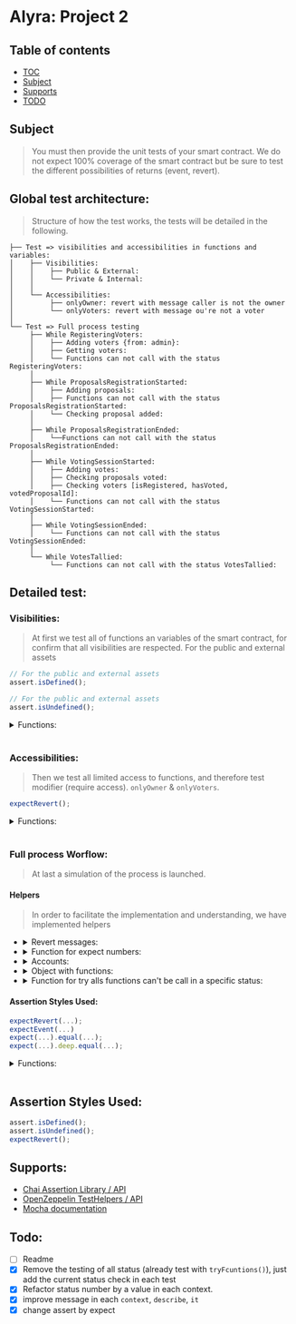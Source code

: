 # Alyra: Project 2

## Table of contents
- [TOC](#Table-of-contents)
- [Subject](#Subject)
- [Supports](#Supports)
- [TODO](#Todo)

## Subject
> You must then provide the unit tests of your smart contract. We do not expect 100% coverage of the smart contract but be sure to test the different possibilities of returns (event, revert).

## Global test architecture:
> Structure of how the test works, the tests will be detailed in the following.
```
├── Test => visibilities and accessibilities in functions and variables:
│    ├── Visibilities:
│    │    ├── Public & External:
│    │    └── Private & Internal:
│    │
│    └── Accessibilities:
│         ├── onlyOwner: revert with message caller is not the owner
│         └── onlyVoters: revert with message ou're not a voter
│		
└── Test => Full process testing
     ├── While RegisteringVoters:
     │    ├── Adding voters {from: admin}:
     │    ├── Getting voters:
     │    └── Functions can not call with the status RegisteringVoters:
     │
     ├── While ProposalsRegistrationStarted:
     │    ├── Adding proposals:
     │    ├── Functions can not call with the status ProposalsRegistrationStarted:
     │    └── Checking proposal added:
     │
     ├── While ProposalsRegistrationEnded:
     │    └──Functions can not call with the status ProposalsRegistrationEnded:
     │
     ├── While VotingSessionStarted:
     │    ├── Adding votes:
     │    ├── Checking proposals voted:
     │    ├── Checking voters [isRegistered, hasVoted, votedProposalId]:
     │    └── Functions can not call with the status VotingSessionStarted:
     │
     ├── While VotingSessionEnded:
     │    └── Functions can not call with the status VotingSessionEnded:
     │
     └── While VotesTallied:
          └── Functions can not call with the status VotesTallied:
```
## Detailed test:

### Visibilities:
> At first we test all of functions an variables of the smart contract, for confirm that all visibilities are respected.
For the public and external assets
```js
// For the public and external assets
assert.isDefined();

// For the public and external assets
assert.isUndefined();
```
<details>
  <summary>Functions:</summary>
  
  ```javascript
    describe("Public & External:", () => {
		it("winningProposalID",	() => assert.isDefined(VI.winningProposalID));
		it("workflowsStatus",	() => assert.isDefined(VI.workflowStatus));
		it("proposalsArray",	() => assert.isDefined(VI.proposalsArray));
		it("getVoter",		() => assert.isDefined(VI.getVoter));
		it("getOneProposal",	() => assert.isDefined(VI.getOneProposal));
		it("addVoter",		() => assert.isDefined(VI.addVoter));
		it("addProposal",	() => assert.isDefined(VI.addProposal));
		it("setVote",		() => assert.isDefined(VI.setVote));
				
		it("startProposalsRegistering",	() => assert.isDefined(VI.startProposalsRegistering));
		it("endProposalsRegistering",	() => assert.isDefined(VI.endProposalsRegistering));
		it("startVotingSession",	() => assert.isDefined(VI.startVotingSession));
		it("endVotingSession",		() => assert.isDefined(VI.endVotingSession));
		it("tallyVotes",		() => assert.isDefined(VI.tallyVotes));
	})
	describe("Private & Internal:", () => {
		it("winningProposalsID",	() => assert.isUndefined(VI.winningProposalsID));
		it("winningProposals",		() => assert.isUndefined(VI.winningProposals));
		it("voters",			() => assert.isUndefined(VI.voters));
	})
  ```
</details><br>

### Accessibilities:
> Then we test all limited access to functions, and therefore test modifier (require access).
`onlyOwner` & `onlyVoters`.
```js
expectRevert();
```
<details>
  <summary>Functions:</summary>
  
  ```javascript
    describe(`onlyOwner: revert with message ${revMess.onlyOwner}`, () => {
		it("addVoter(voters[0], {from: unknow})", 	async () => 
			await expectRevert(VI.addVoter(voters[0].at, {from: unknow}), revMess.onlyOwner));
		it("startProposalsRegistering({from: unknow})",	async () =>
			await expectRevert(VI.startProposalsRegistering({from: unknow}), revMess.onlyOwner));
		it("endProposalsRegistering({from: unknow})",	async () =>
			await expectRevert(VI.endProposalsRegistering({from: unknow}), revMess.onlyOwner));
		it("startVotingSession({from: unknow})",	async () =>
			await expectRevert(VI.startVotingSession({from: unknow}), revMess.onlyOwner));
		it("endVotingSession({from: unknow})",		async () =>
			await expectRevert(VI.endVotingSession({from: unknow}), revMess.onlyOwner));
		it("tallyVotes({from: unknow})",		async () =>
			await expectRevert(VI.tallyVotes({from: unknow}), revMess.onlyOwner));
	})
	describe(`onlyVoters: revert with message ${revMess.onlyVoters}`, () => {
		it("getVoter(voters[0], {from: admin})",	async () =>
			await expectRevert(VI.getVoter(voters[0].at, {from: admin}), revMess.onlyVoters));
		it("getOneProposal(0, {from: noVoter})",	async () =>
			await expectRevert(VI.getOneProposal(0, {from: noVoter}), revMess.onlyVoters));
		it("addProposal('desc', {from: admin})",	async () =>
			await expectRevert(VI.addProposal("desc", {from: admin}), revMess.onlyVoters));
		it("setVote(0, {from: noVoter})",		async () =>
			await expectRevert(VI.setVote(0, {from: noVoter}), revMess.onlyVoters));
	})
  ```
</details><br>

### Full process Worflow:
> At last a simulation of the process is launched.

#### Helpers
> In order to facilitate the implementation and understanding, we have implemented helpers

- <details>
  <summary>Revert messages:</summary>
	
  ```javascript
	const revMess = {
		onlyOwner: "caller is not the owner",
		onlyVoters: "ou're not a voter",
		emptyString: "Vous ne pouvez pas ne rien proposer",
		alreadyVote: 'You have already voted',
		badProposal: 'Proposal not found',
	}
  ```
  </details>
- <details>
  <summary>Function for expect numbers:</summary>
	
  ```javascript
	function expect_equal_BN(arg1, arg2){
		expect(new BN(arg1)).to.be.bignumber.equal(new BN(arg2));
	}
  ```
  </details>
- <details>
  <summary>Accounts:</summary>
	
  ```javascript
	const admin = accounts[0];
	const voters = [
		{at: accounts[1], prop: "prop1",	vote: 2},
		{at: accounts[2], prop: "prop2",	vote: 0},
		{at: accounts[3], prop: "prop3",	vote: 2},
		{at: accounts[4], prop: "prop4",	vote: 1},
		{at: accounts[5], prop: "",		vote: 8}
	]
	const noVoter = accounts[8];
	const unknow = accounts[9];
  ```
  </details>
- <details>
  <summary>Object with functions:</summary>
	
  ```javascript
	const funcs = [{
			name: 'addVoter',
			status: 0,
			fn: () => VI.addVoter(unknow, {from: admin}),
			revMess: 'Voters registration is not open yet',},
		{
			name: 'addProposal',
			status: 1,
			fn: () => VI.addProposal("unknow", {from: voters[0].at}),
			revMess: 'Proposals are not allowed yet',},
		{
			name: 'setVote',
			status: 3,
			fn: () => VI.setVote(1, {from: voters[0].at}),
			revMess: 'Voting session havent started yet',},
		{
			name: 'ProposalsRegistrationStarted',
			status: 0,
			fn: () => VI.startProposalsRegistering({from: admin}),
			revMess:' Registering proposals cant be started now',},
		{
			name: 'ProposalsRegistrationEnded',
			status: 1,
			fn: () => VI.endProposalsRegistering({from: admin}),
			revMess: 'Registering proposals havent started yet',},
		{
			name: 'VotingSessionStarted',
			status: 2,
			fn: () => VI.startVotingSession({from: admin}),
			revMess: 'Registering proposals phase is not finished',},
		{
			name: 'VotingSessionEnded',
			status: 3,
			fn: () => VI.endVotingSession({from: admin}),
			revMess: 'Voting session havent started yet',},
		{
			name: 'VotesTallied',
			status: 4,
			fn: () => VI.tallyVotes({from: admin}),
			revMess: "Current status is not voting session ended",}
	]
  ```
  </details>
- <details>
  <summary>Function for try alls functions can't be call in a specific status:</summary>
	
  ```javascript
	function tryFunctions(current_status){
		describe(`Functions can not call with the status ${status[current_status]}:`, () => {
			for(let id_func = 0; id_func < funcs.length; id_func++){
				if(funcs[id_func].status != current_status){
					it(`${funcs[id_func].name}(...) should be revert with message '${funcs[id_func].revMess}'`, 
						async () => await expectRevert(funcs[id_func].fn(), funcs[id_func].revMess));
				}
			}
		})
	}
  ```
  </details>

#### Assertion Styles Used:
```js
expectRevert(...);
expectEvent(...)
expect(...).equal(...);
expect(...).deep.equal(...);
```
<details>
  <summary>Functions:</summary>
  
  ```javascript
    describe(`onlyOwner: revert with message ${revMess.onlyOwner}`, () => {
		it("addVoter(voters[0], {from: unknow})", 	async () => 
			await expectRevert(VI.addVoter(voters[0].at, {from: unknow}), revMess.onlyOwner));
		it("startProposalsRegistering({from: unknow})",	async () =>
			await expectRevert(VI.startProposalsRegistering({from: unknow}), revMess.onlyOwner));
		it("endProposalsRegistering({from: unknow})",	async () =>
			await expectRevert(VI.endProposalsRegistering({from: unknow}), revMess.onlyOwner));
		it("startVotingSession({from: unknow})",	async () =>
			await expectRevert(VI.startVotingSession({from: unknow}), revMess.onlyOwner));
		it("endVotingSession({from: unknow})",		async () =>
			await expectRevert(VI.endVotingSession({from: unknow}), revMess.onlyOwner));
		it("tallyVotes({from: unknow})",		async () =>
			await expectRevert(VI.tallyVotes({from: unknow}), revMess.onlyOwner));
	})
	describe(`onlyVoters: revert with message ${revMess.onlyVoters}`, () => {
		it("getVoter(voters[0], {from: admin})",	async () =>
			await expectRevert(VI.getVoter(voters[0].at, {from: admin}), revMess.onlyVoters));
		it("getOneProposal(0, {from: noVoter})",	async () =>
			await expectRevert(VI.getOneProposal(0, {from: noVoter}), revMess.onlyVoters));
		it("addProposal('desc', {from: admin})",	async () =>
			await expectRevert(VI.addProposal("desc", {from: admin}), revMess.onlyVoters));
		it("setVote(0, {from: noVoter})",		async () =>
			await expectRevert(VI.setVote(0, {from: noVoter}), revMess.onlyVoters));
	})
  ```
</details><br>

## Assertion Styles Used:
```js
assert.isDefined();
assert.isUndefined();
expectRevert();
```

## Supports:
- [Chai Assertion Library / API](https://www.chaijs.com/api/)
- [OpenZeppelin TestHelpers / API](https://docs.openzeppelin.com/test-helpers/0.5/api)
- [Mocha documentation](https://mochajs.org/)

## Todo:
- [ ] Readme
- [x] Remove the testing of all status (already test with `tryFcuntions()`), just add the current status check in each test
- [x] Refactor status number by a value in each context.
- [x] improve message in each `context`, `describe`, `it`
- [x] change assert by expect
